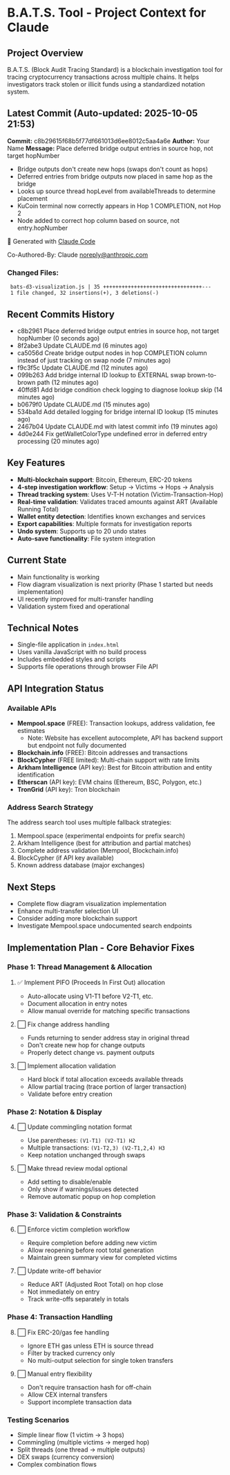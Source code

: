 # B.A.T.S. Tool - Project Context for Claude

## Project Overview
B.A.T.S. (Block Audit Tracing Standard) is a blockchain investigation tool for tracing cryptocurrency transactions across multiple chains. It helps investigators track stolen or illicit funds using a standardized notation system.

## Latest Commit (Auto-updated: 2025-10-05 21:53)

**Commit:** c8b29615f68b5f77df661013d6ee8012c5aa4a6e
**Author:** Your Name
**Message:** Place deferred bridge output entries in source hop, not target hopNumber

- Bridge outputs don't create new hops (swaps don't count as hops)
- Deferred entries from bridge outputs now placed in same hop as the bridge
- Looks up source thread hopLevel from availableThreads to determine placement
- KuCoin terminal now correctly appears in Hop 1 COMPLETION, not Hop 2
- Node added to correct hop column based on source, not entry.hopNumber

🤖 Generated with [Claude Code](https://claude.com/claude-code)

Co-Authored-By: Claude <noreply@anthropic.com>

### Changed Files:
```
 bats-d3-visualization.js | 35 ++++++++++++++++++++++++++++++++---
 1 file changed, 32 insertions(+), 3 deletions(-)
```

## Recent Commits History

- c8b2961 Place deferred bridge output entries in source hop, not target hopNumber (0 seconds ago)
- 8f2abe3 Update CLAUDE.md (6 minutes ago)
- ca5056d Create bridge output nodes in hop COMPLETION column instead of just tracking on swap node (7 minutes ago)
- f9c3f5c Update CLAUDE.md (12 minutes ago)
- 099b263 Add bridge internal ID lookup to EXTERNAL swap brown-to-brown path (12 minutes ago)
- 40ffd81 Add bridge condition check logging to diagnose lookup skip (14 minutes ago)
- b0679f0 Update CLAUDE.md (15 minutes ago)
- 534ba1d Add detailed logging for bridge internal ID lookup (15 minutes ago)
- 2467b04 Update CLAUDE.md with latest commit info (19 minutes ago)
- 4d0e244 Fix getWalletColorType undefined error in deferred entry processing (20 minutes ago)

## Key Features
- **Multi-blockchain support**: Bitcoin, Ethereum, ERC-20 tokens
- **4-step investigation workflow**: Setup → Victims → Hops → Analysis
- **Thread tracking system**: Uses V-T-H notation (Victim-Transaction-Hop)
- **Real-time validation**: Validates traced amounts against ART (Available Running Total)
- **Wallet entity detection**: Identifies known exchanges and services
- **Export capabilities**: Multiple formats for investigation reports
- **Undo system**: Supports up to 20 undo states
- **Auto-save functionality**: File system integration

## Current State
- Main functionality is working
- Flow diagram visualization is next priority (Phase 1 started but needs implementation)
- UI recently improved for multi-transfer handling
- Validation system fixed and operational

## Technical Notes
- Single-file application in `index.html`
- Uses vanilla JavaScript with no build process
- Includes embedded styles and scripts
- Supports file operations through browser File API

## API Integration Status

### Available APIs
- **Mempool.space** (FREE): Transaction lookups, address validation, fee estimates
  - Note: Website has excellent autocomplete, API has backend support but endpoint not fully documented
- **Blockchain.info** (FREE): Bitcoin addresses and transactions
- **BlockCypher** (FREE limited): Multi-chain support with rate limits
- **Arkham Intelligence** (API key): Best for Bitcoin attribution and entity identification
- **Etherscan** (API key): EVM chains (Ethereum, BSC, Polygon, etc.)
- **TronGrid** (API key): Tron blockchain

### Address Search Strategy
The address search tool uses multiple fallback strategies:
1. Mempool.space (experimental endpoints for prefix search)
2. Arkham Intelligence (best for attribution and partial matches)
3. Complete address validation (Mempool, Blockchain.info)
4. BlockCypher (if API key available)
5. Known address database (major exchanges)

## Next Steps
- Complete flow diagram visualization implementation
- Enhance multi-transfer selection UI
- Consider adding more blockchain support
- Investigate Mempool.space undocumented search endpoints

## Implementation Plan - Core Behavior Fixes

### Phase 1: Thread Management & Allocation
1. ✅ Implement PIFO (Proceeds In First Out) allocation
   - Auto-allocate using V1-T1 before V2-T1, etc.
   - Document allocation in entry notes
   - Allow manual override for matching specific transactions

2. ⬜ Fix change address handling
   - Funds returning to sender address stay in original thread
   - Don't create new hop for change outputs
   - Properly detect change vs. payment outputs

3. ⬜ Implement allocation validation
   - Hard block if total allocation exceeds available threads
   - Allow partial tracing (trace portion of larger transaction)
   - Validate before entry creation

### Phase 2: Notation & Display
4. ⬜ Update commingling notation format
   - Use parentheses: `(V1-T1) (V2-T1) H2`
   - Multiple transactions: `(V1-T2,3) (V2-T1,2,4) H3`
   - Keep notation unchanged through swaps

5. ⬜ Make thread review modal optional
   - Add setting to disable/enable
   - Only show if warnings/issues detected
   - Remove automatic popup on hop completion

### Phase 3: Validation & Constraints
6. ⬜ Enforce victim completion workflow
   - Require completion before adding new victim
   - Allow reopening before root total generation
   - Maintain green summary view for completed victims

7. ⬜ Update write-off behavior
   - Reduce ART (Adjusted Root Total) on hop close
   - Not immediately on entry
   - Track write-offs separately in totals

### Phase 4: Transaction Handling
8. ⬜ Fix ERC-20/gas fee handling
   - Ignore ETH gas unless ETH is source thread
   - Filter by tracked currency only
   - No multi-output selection for single token transfers

9. ⬜ Manual entry flexibility
   - Don't require transaction hash for off-chain
   - Allow CEX internal transfers
   - Support incomplete transaction data

### Testing Scenarios
- Simple linear flow (1 victim → 3 hops)
- Commingling (multiple victims → merged hop)
- Split threads (one thread → multiple outputs)
- DEX swaps (currency conversion)
- Complex combination flows
